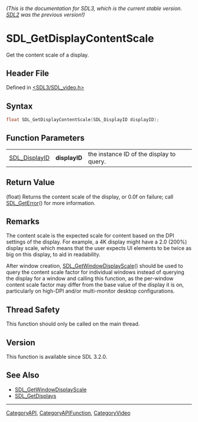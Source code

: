 ###### (This is the documentation for SDL3, which is the current stable version. [SDL2](https://wiki.libsdl.org/SDL2/) was the previous version!)
# SDL_GetDisplayContentScale

Get the content scale of a display.

## Header File

Defined in [<SDL3/SDL_video.h>](https://github.com/libsdl-org/SDL/blob/main/include/SDL3/SDL_video.h)

## Syntax

```c
float SDL_GetDisplayContentScale(SDL_DisplayID displayID);
```

## Function Parameters

|                                |               |                                          |
| ------------------------------ | ------------- | ---------------------------------------- |
| [SDL_DisplayID](SDL_DisplayID) | **displayID** | the instance ID of the display to query. |

## Return Value

(float) Returns the content scale of the display, or 0.0f on failure; call
[SDL_GetError](SDL_GetError)() for more information.

## Remarks

The content scale is the expected scale for content based on the DPI
settings of the display. For example, a 4K display might have a 2.0 (200%)
display scale, which means that the user expects UI elements to be twice as
big on this display, to aid in readability.

After window creation,
[SDL_GetWindowDisplayScale](SDL_GetWindowDisplayScale)() should be used to
query the content scale factor for individual windows instead of querying
the display for a window and calling this function, as the per-window
content scale factor may differ from the base value of the display it is
on, particularly on high-DPI and/or multi-monitor desktop configurations.

## Thread Safety

This function should only be called on the main thread.

## Version

This function is available since SDL 3.2.0.

## See Also

- [SDL_GetWindowDisplayScale](SDL_GetWindowDisplayScale)
- [SDL_GetDisplays](SDL_GetDisplays)

----
[CategoryAPI](CategoryAPI), [CategoryAPIFunction](CategoryAPIFunction), [CategoryVideo](CategoryVideo)

